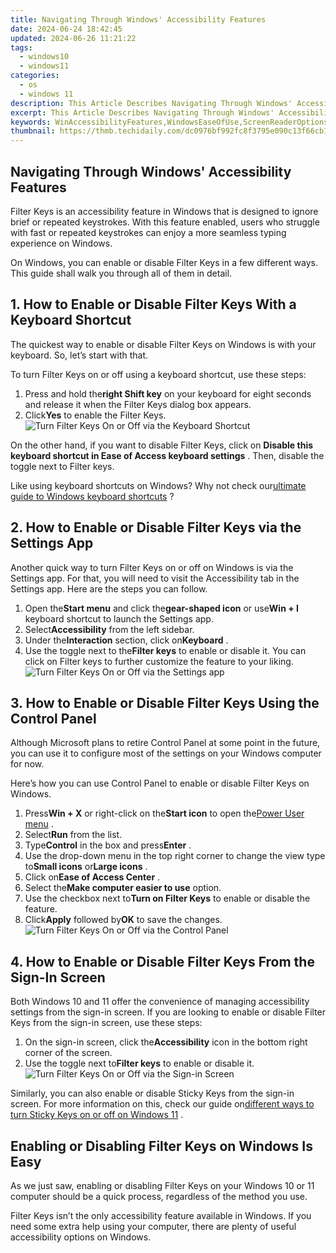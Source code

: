 ```yaml
---
title: Navigating Through Windows' Accessibility Features
date: 2024-06-24 18:42:45
updated: 2024-06-26 11:21:22
tags:
  - windows10
  - windows11
categories:
  - os
  - windows 11
description: This Article Describes Navigating Through Windows' Accessibility Features
excerpt: This Article Describes Navigating Through Windows' Accessibility Features
keywords: WinAccessibilityFeatures,WindowsEaseOfUse,ScreenReaderOptions,MagnifierToolsWin,HighContrastSettings,KeyboardNavShortcuts,AccessibilityWindowsGuide
thumbnail: https://thmb.techidaily.com/dc0976bf992fc8f3795e090c13f66cb1c6f1455915fe3cbbbf65ceba836d3f9e.jpg
---
```


## Navigating Through Windows' Accessibility Features

 Filter Keys is an accessibility feature in Windows that is designed to ignore brief or repeated keystrokes. With this feature enabled, users who struggle with fast or repeated keystrokes can enjoy a more seamless typing experience on Windows.

 On Windows, you can enable or disable Filter Keys in a few different ways. This guide shall walk you through all of them in detail.

## 1\. How to Enable or Disable Filter Keys With a Keyboard Shortcut

 The quickest way to enable or disable Filter Keys on Windows is with your keyboard. So, let’s start with that.

 To turn Filter Keys on or off using a keyboard shortcut, use these steps:

1. Press and hold the**right Shift key** on your keyboard for eight seconds and release it when the Filter Keys dialog box appears.
2. Click**Yes** to enable the Filter Keys.  
![Turn Filter Keys On or Off via the Keyboard Shortcut](https://static1.makeuseofimages.com/wordpress/wp-content/uploads/2023/03/turn-filter-keys-on-or-off-via-the-keyboard-shortcut.jpg)

 On the other hand, if you want to disable Filter Keys, click on **Disable this keyboard shortcut in Ease of Access keyboard settings** . Then, disable the toggle next to Filter keys.

 Like using keyboard shortcuts on Windows? Why not check our[ultimate guide to Windows keyboard shortcuts](https://www.makeuseof.com/windows-11-keyboard-shortcuts/) ?

## 2\. How to Enable or Disable Filter Keys via the Settings App

 Another quick way to turn Filter Keys on or off on Windows is via the Settings app. For that, you will need to visit the Accessibility tab in the Settings app. Here are the steps you can follow.

1. Open the**Start menu** and click the**gear-shaped icon** or use**Win + I** keyboard shortcut to launch the Settings app.
2. Select**Accessibility** from the left sidebar.
3. Under the**Interaction** section, click on**Keyboard** .
4. Use the toggle next to the**Filter keys** to enable or disable it. You can click on Filter keys to further customize the feature to your liking.  
![Turn Filter Keys On or Off via the Settings app](https://static1.makeuseofimages.com/wordpress/wp-content/uploads/2023/03/turn-filter-keys-on-or-off-via-the-settings-app.jpg)

## 3\. How to Enable or Disable Filter Keys Using the Control Panel

 Although Microsoft plans to retire Control Panel at some point in the future, you can use it to configure most of the settings on your Windows computer for now.

 Here’s how you can use Control Panel to enable or disable Filter Keys on Windows.

1. Press**Win + X** or right-click on the**Start icon** to open the[Power User menu](https://www.makeuseof.com/windows-power-menu-guide/) .
2. Select**Run** from the list.
3. Type**Control** in the box and press**Enter** .
4. Use the drop-down menu in the top right corner to change the view type to**Small icons** or**Large icons** .
5. Click on**Ease of Access Center** .
6. Select the**Make computer easier to use** option.
7. Use the checkbox next to**Turn on Filter Keys** to enable or disable the feature.
8. Click**Apply** followed by**OK** to save the changes.  
![Turn Filter Keys On or Off via the Control Panel](https://static1.makeuseofimages.com/wordpress/wp-content/uploads/2023/03/turn-filter-keys-on-or-off-via-the-control-panel.jpg)

## 4\. How to Enable or Disable Filter Keys From the Sign-In Screen

 Both Windows 10 and 11 offer the convenience of managing accessibility settings from the sign-in screen. If you are looking to enable or disable Filter Keys from the sign-in screen, use these steps:

1. On the sign-in screen, click the**Accessibility** icon in the bottom right corner of the screen.
2. Use the toggle next to**Filter keys** to enable or disable it.  
![Turn Filter Keys On or Off via the Sign-in Screen](https://static1.makeuseofimages.com/wordpress/wp-content/uploads/2023/03/turn-filter-keys-on-or-off-via-the-sign-in-screen.jpg)

 Similarly, you can also enable or disable Sticky Keys from the sign-in screen. For more information on this, check our guide on[different ways to turn Sticky Keys on or off on Windows 11](https://www.makeuseof.com/windows-11-sticky-keys-on-off/) .

## Enabling or Disabling Filter Keys on Windows Is Easy

 As we just saw, enabling or disabling Filter Keys on your Windows 10 or 11 computer should be a quick process, regardless of the method you use.

 Filter Keys isn’t the only accessibility feature available in Windows. If you need some extra help using your computer, there are plenty of useful accessibility options on Windows.


<ins class="adsbygoogle"
     style="display:block"
     data-ad-format="autorelaxed"
     data-ad-client="ca-pub-7571918770474297"
     data-ad-slot="1223367746"></ins>



<ins class="adsbygoogle"
     style="display:block"
     data-ad-client="ca-pub-7571918770474297"
     data-ad-slot="8358498916"
     data-ad-format="auto"
     data-full-width-responsive="true"></ins>
